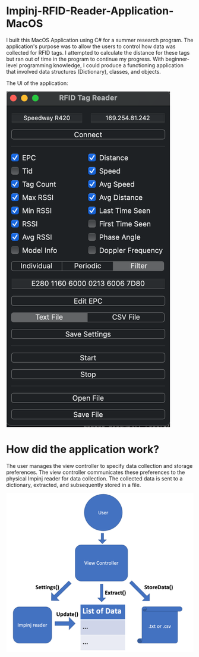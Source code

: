 # Impinj-RFID-Reader-Application-MacOS

I built this MacOS Application using C# for a summer research program. The application's purpose was to allow the users to control how data was collected for RFID tags.
I attempted to calculate the distance for these tags but ran out of time in the program to continue my progress. 
With beginner-level programming knowledge, I could produce a functioning application that involved data structures (Dictionary), classes, and objects. 

The UI of the application: 

![UI](https://github.com/aidanshin/Impinj-RFID-Reader-Application-MacOS/blob/master/RFID%20READER%20APP.png)

# How did the application work? 
The user manages the view controller to specify data collection and storage preferences. The view controller communicates these preferences to the physical Impinj reader for data collection. The collected data is sent to a dictionary, extracted, and subsequently stored in a file.

![App Structure](https://github.com/aidanshin/Impinj-RFID-Reader-Application-MacOS/blob/master/appstructure.png)
